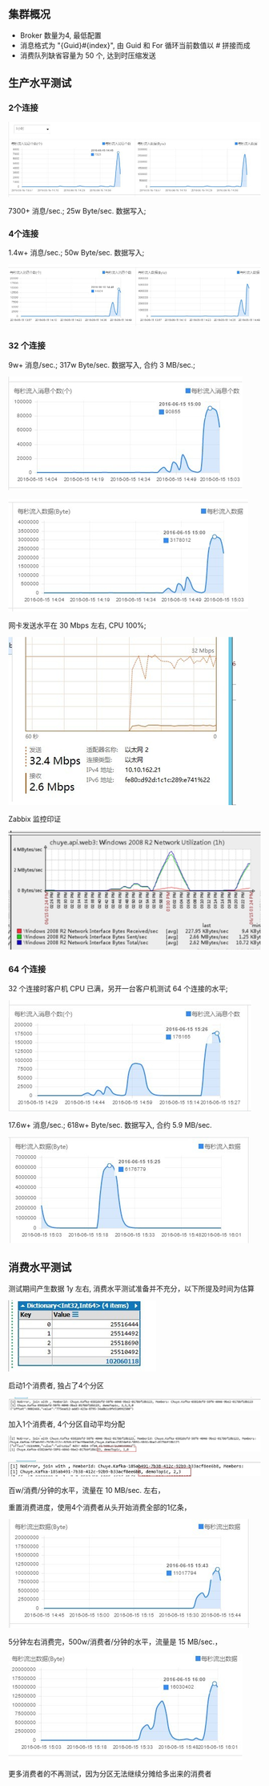 ## 集群概况

* Broker 数量为4, 最低配置
* 消息格式为 "{Guid}#{index}", 由 Guid 和 For 循环当前数值以 # 拼接而成
* 消费队列缺省容量为 50 个, 达到时压缩发送

## 生产水平测试

### 2个连接

![kafka-cluster-ucloud](images/kafka-cluster-ucloud-1.jpg)

7300+ 消息/sec.; 25w Byte/sec. 数据写入;

### 4个连接

1.4w+ 消息/sec.; 50w Byte/sec. 数据写入;

![kafka-cluster-ucloud](images/kafka-cluster-ucloud-2.jpg)

### 32 个连接

9w+ 消息/sec.; 317w Byte/sec. 数据写入, 合约 3 MB/sec.; 

![kafka-cluster-ucloud](images/kafka-cluster-ucloud-3.jpg)

![kafka-cluster-ucloud](images/kafka-cluster-ucloud-4.jpg)

网卡发送水平在 30 Mbps 左右, CPU 100%;

![kafka-cluster-ucloud](images/kafka-cluster-ucloud-5.jpg)

Zabbix 监控印证

![kafka-cluster-ucloud](images/kafka-cluster-ucloud-6.jpg)

### 64 个连接

32 个连接时客户机 CPU 已满，另开一台客户机测试 64 个连接的水平;

![kafka-cluster-ucloud](images/kafka-cluster-ucloud-7.jpg)

17.6w+ 消息/sec.; 618w+ Byte/sec. 数据写入, 合约 5.9 MB/sec.

![kafka-cluster-ucloud](images/kafka-cluster-ucloud-8.jpg)

## 消费水平测试

测试期间产生数据 1y 左右, 消费水平测试准备并不充分，以下所提及时间为估算

![kafka-cluster-ucloud](images/kafka-cluster-ucloud-9.jpg)

启动1个消费者, 独占了4个分区

![kafka-cluster-ucloud](images/kafka-cluster-ucloud-10.jpg)

加入1个消费者, 4个分区自动平均分配

![kafka-cluster-ucloud](images/kafka-cluster-ucloud-11.jpg)

![kafka-cluster-ucloud](images/kafka-cluster-ucloud-12.jpg)

百w/消费/分钟的水平，流量在 10 MB/sec. 左右，

重置消费进度，使用4个消费者从头开始消费全部的1亿条，

![kafka-cluster-ucloud](images/kafka-cluster-ucloud-13.jpg)

5分钟左右消费完，500w/消费者/分钟的水平，流量是 15 MB/sec.，

![kafka-cluster-ucloud](images/kafka-cluster-ucloud-14.jpg)

更多消费者的不再测试，因为分区无法继续分摊给多出来的消费者
